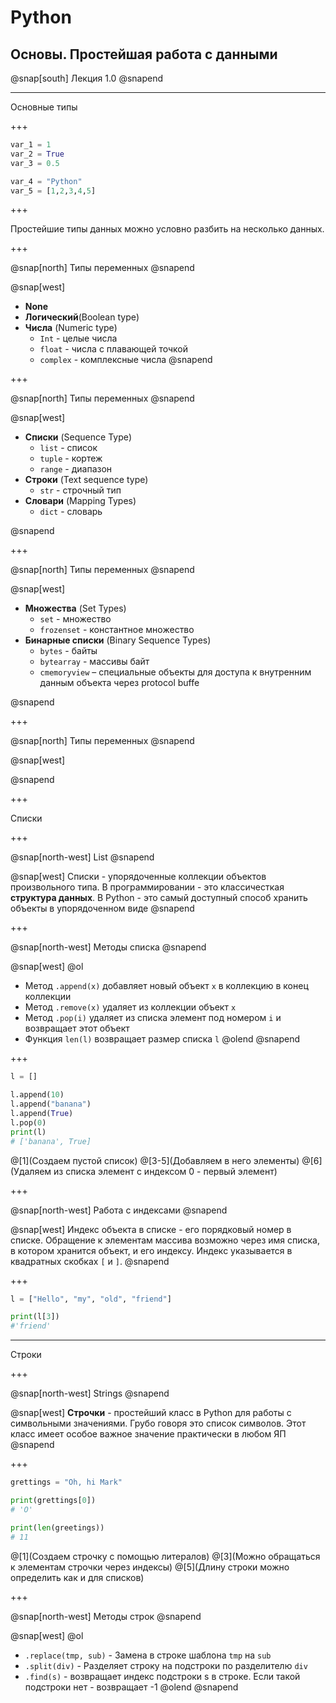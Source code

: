 # Python

## Основы. Простейшая работа с данными

@snap[south]
Лекция 1.0
@snapend

---

Основные типы

+++

```Python
var_1 = 1
var_2 = True
var_3 = 0.5

var_4 = "Python"
var_5 = [1,2,3,4,5]
```

+++

Простейшие типы данных можно условно разбить на несколько данных.

+++

@snap[north]
Типы переменных
@snapend

@snap[west]
* __None__
* __Логический__(Boolean type)
* __Числа__ (Numeric type)
	* `Int` - целые числа
	* `float` - числа с плавающей точкой
	* `complex` - комплексные числа
@snapend

+++

@snap[north]
Типы переменных
@snapend

@snap[west]
* __Списки__ (Sequence Type)
	* `list` - список
	* `tuple` - кортеж
	* `range` - диапазон
* __Строки__ (Text sequence type)
	* `str` - строчный тип
* __Словари__ (Mapping Types)
	* `dict` - словарь

@snapend

+++

@snap[north]
Типы переменных
@snapend

@snap[west]
* __Множества__ (Set Types)
	* `set` - множество
	* `frozenset` - константное множество
* __Бинарные списки__ (Binary Sequence Types)
	* `bytes` - байты
	* `bytearray` - массивы байт
	* ```cmemoryview``` – специальные объекты для доступа к внутренним данным объекта через protocol buffe


@snapend

+++

@snap[north]
Типы переменных
@snapend

@snap[west]



@snapend

+++

Списки

+++

@snap[north-west]
List
@snapend

@snap[west]
Списки - упорядоченные коллекции объектов произвольного типа. В программировании - это классичесткая __структура данных__. В Python - это самый доступный способ хранить объекты в упорядоченном виде
@snapend

+++

@snap[north-west]
Методы списка
@snapend

@snap[west]
@ol
- Метод `.append(x)` добавляет новый объект `x` в коллекцию в конец коллекции
- Метод `.remove(x)` удаляет из коллекции объект `x`
- Метод `.pop(i)` удаляет из списка элемент под номером `i` и возвращает этот объект
- Функция `len(l)` возвращает размер списка `l`
@olend
@snapend

+++

```Python
l = [] 

l.append(10)
l.append("banana")
l.append(True)
l.pop(0)
print(l)
# ['banana', True]
```
@[1](Создаем пустой список)
@[3-5](Добавляем в него элементы)
@[6](Удаляем из списка элемент с индексом 0 - первый элемент)

+++

@snap[north-west]
Работа с индексами
@snapend

@snap[west]
Индекс объекта в списке - его порядковый номер в списке. Обращение к элементам массива возможно через имя списка, в котором хранится объект, и его индексу. Индекс указывается в квадратных скобках `[` и `]`.
@snapend

+++

```Python
l = ["Hello", "my", "old", "friend"]

print(l[3])
#'friend'
```

---

Строки

+++

@snap[north-west]
Strings
@snapend

@snap[west]
__Строчки__ - простейший класс в Python для работы с символьными значениями. Грубо говоря это список символов. Этот класс имеет особое важное значение практически в любом ЯП
@snapend

+++

```Python
grettings = "Oh, hi Mark"

print(grettings[0])
# 'O'

print(len(greetings))
# 11
```

@[1](Создаем строчку с помощью литералов)
@[3](Можно обращаться к элементам строчки через индексы)
@[5](Длину строки можно определить как и для списков)

+++

@snap[north-west]
Методы строк
@snapend

@snap[west]
@ol
- `.replace(tmp, sub)` - Замена в строке шаблона `tmp` на `sub`
- `.split(div)` - Разделяет строку на подстроки по разделителю `div`
- `.find(s)` - возвращает индекс подстроки s в строке. Если такой подстроки нет - возвращает -1
@olend
@snapend


